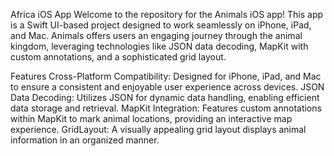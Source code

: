 Africa iOS App
Welcome to the repository for the Animals iOS app! This app is a Swift UI-based project designed to work seamlessly on iPhone, iPad, and Mac. Animals offers users an engaging journey through the animal kingdom, leveraging technologies like JSON data decoding, MapKit with custom annotations, and a sophisticated grid layout.

Features
Cross-Platform Compatibility: Designed for iPhone, iPad, and Mac to ensure a consistent and enjoyable user experience across devices.
JSON Data Decoding: Utilizes JSON for dynamic data handling, enabling efficient data storage and retrieval.
MapKit Integration: Features custom annotations within MapKit to mark animal locations, providing an interactive map experience.
GridLayout: A visually appealing grid layout displays animal information in an organized manner.
